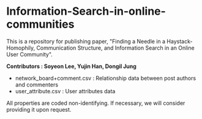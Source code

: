 # Information-Search-in-online-communities

This is a repository for publishing paper, "Finding a Needle in a Haystack- Homophily, Communication Structure, and Information Search in an Online User Community". 


**Contributors : Soyeon Lee, Yujin Han, Dongil Jung**


- network_board+comment.csv : Relationship data between post authors and commenters
- user_attribute.csv : User attributes data

All properties are coded non-identifying. If necessary, we will consider providing it upon request.
